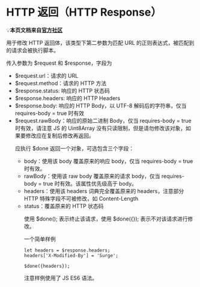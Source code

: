 # HTTP 返回（HTTP Response）

💡**本页文档来自[官方社区](https://community.nssurge.com/d/33-scripting)**

用于修改 HTTP 返回体，该类型下第二参数为匹配 URL 的正则表达式，被匹配到的请求会被执行脚本。

传入参数为 $request 和 $response，字段为

- $request.url<String>：请求的 URL
- $request.method<String>：请求的 HTTP 方法
- $response.status<Number>: 响应的 HTTP 状态码
- $response.headers<Object>: 响应的 HTTP Headers
- $response.body<String>: 响应的 HTTP Body，以 UTF-8 解码后的字符串，仅当 requires-body = true 时有效
- $request.rawBody<Uint8Array>：响应的原始二进制 Body，仅当 requires-body = true 时有效，请注意 JS 的 Uint8Array 没有只读限制，但是请勿修改该对象，如果要修改应在复制后修改再返回。

应执行 $done 返回一个对象，可选包含三个字段：

- body<String>：使用该 body 覆盖原来的响应 body，仅当 requires-body = true 时有效。
- rawBody<Uint8Array>：使用该 raw body 覆盖原来的请求 body，仅当 requires-body = true 时有效。该属性优先级高于 body。
- headers<Object>：使用该 headers 词典完全覆盖原来的 headers，注意部分 HTTP 特殊字段不可被修改，如 Content-Length
- status<Number>：覆盖原来的 HTTP 状态码

使用 $done(); 表示终止该请求，使用 $done({}); 表示不对该请求进行修改。

一个简单样例

```
let headers = $response.headers;
headers['X-Modified-By'] = 'Surge';

$done({headers});
```

注意样例使用了 JS ES6 语法。